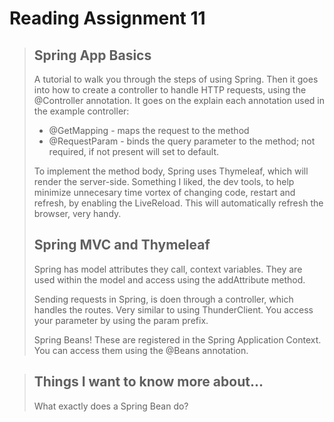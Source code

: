 # Reading Assignment 11

>## Spring App Basics
>
>A tutorial to walk you through the steps of using Spring. Then it goes into how to create a controller to handle HTTP requests, using the @Controller annotation. It goes on the explain each annotation used in the example controller:
> - @GetMapping - maps the request to the method
> - @RequestParam - binds the query parameter to the method; not required, if not present will set to default.
>
>To implement the method body, Spring uses Thymeleaf, which will render the server-side. Something I liked, the dev tools, to help minimize unnecesary time vortex of changing code, restart and refresh, by enabling the LiveReload. This will automatically refresh the browser, very handy.
>
>## Spring MVC and Thymeleaf
>
>Spring has model attributes they call, context variables. They are used within the model and access using the addAttribute method.
>
>Sending requests in Spring, is doen through a controller, which handles the routes. Very similar to using ThunderClient. You access your parameter by using the param prefix.
>
>Spring Beans! These are registered in the Spring Application Context. You can access them using the @Beans annotation.
>

>## Things I want to know more about...
>
>What exactly does a Spring Bean do?